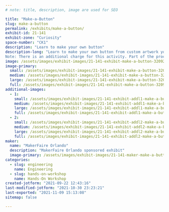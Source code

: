 ```yaml
---
# note: title, description, image are used for SEO

title: "Make-a-Button"
slug: make-a-button
permalink: /exhibits/make-a-button/
exhibit-id: 21-141
exhibit-zone: "Curiosity"
space-number: "CK1"
description: "Learn to make your own button"
description-long: "Learn to make your own button from custom artwork you create or from exiting artwork we will have.
Note: There is an additional charge for this activity. Part of the proceeds from this activity will benefit the FIRST Robotics club that is running the exhibit. "
image: /assets/images/exhibit-images/21-141-exhibit-make-a-button-32092104028-71840caa30-c-large.jpg
image-primary: 
  small: /assets/images/exhibit-images/21-141-exhibit-make-a-button-32092104028-71840caa30-c-small.jpg
  medium: /assets/images/exhibit-images/21-141-exhibit-make-a-button-32092104028-71840caa30-c-medium.jpg
  large: /assets/images/exhibit-images/21-141-exhibit-make-a-button-32092104028-71840caa30-c-large.jpg
  full: /assets/images/exhibit-images/21-141-exhibit-make-a-button-32092104028-71840caa30-c-full.jpg
additional-images: 
  - 1:
    small: /assets/images/exhibit-images/21-141-exhibit-addl1-make-a-button-32092104748-a2b32e88ed-c-small.jpg
    medium: /assets/images/exhibit-images/21-141-exhibit-addl1-make-a-button-32092104748-a2b32e88ed-c-medium.jpg
    large: /assets/images/exhibit-images/21-141-exhibit-addl1-make-a-button-32092104748-a2b32e88ed-c-large.jpg
    full: /assets/images/exhibit-images/21-141-exhibit-addl1-make-a-button-32092104748-a2b32e88ed-c-full.jpg
  - 2:
    small: /assets/images/exhibit-images/21-141-exhibit-addl2-make-a-button-49141867117-81d773b6e4-c-small.jpg
    medium: /assets/images/exhibit-images/21-141-exhibit-addl2-make-a-button-49141867117-81d773b6e4-c-medium.jpg
    large: /assets/images/exhibit-images/21-141-exhibit-addl2-make-a-button-49141867117-81d773b6e4-c-large.jpg
    full: /assets/images/exhibit-images/21-141-exhibit-addl2-make-a-button-49141867117-81d773b6e4-c-full.jpg
maker: 
  name: "MakerFaire Orlando"
  description: "MakerFaire Orlando sponsored exhibit"
  image-primary: /assets/images/exhibit-images/21-141-maker-make-a-button-download-medium.png
categories: 
  - slug: engineering
    name: Engineering
  - slug: hands-on-workshop
    name: Hands-On Workshop
created-jotform: "2021-09-22 12:43:16"
last-modified-jotform: "2021-10-30 23:23:21"
last-exported: "2021-11-09 15:13:08"
sitemap: false

---
```

